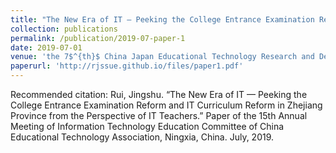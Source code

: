 ```yaml
---
title: "The New Era of IT — Peeking the College Entrance Examination Reform and IT Curriculum Reform in Zhejiang Province from the Perspective of IT Teachers."
collection: publications
permalink: /publication/2019-07-paper-1
date: 2019-07-01
venue: 'the 7$^{th}$ China Japan Educational Technology Research and Development Forum and the 15$^{th}$ Annual Meeting of Information Technology Education Committee of China Educational Technology Association'
paperurl: 'http://rjssue.github.io/files/paper1.pdf'
---
```


Recommended citation: Rui, Jingshu. “The New Era of IT — Peeking the College Entrance Examination Reform and IT Curriculum Reform in Zhejiang Province from the Perspective of IT Teachers.” Paper of the 15th Annual Meeting of Information Technology Education Committee of China Educational Technology Association, Ningxia, China. July, 2019.